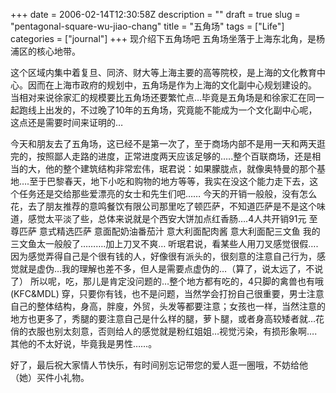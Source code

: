 +++
date = 2006-02-14T12:30:58Z
description = ""
draft = true
slug = "pentagonal-square-wu-jiao-chang"
title = "五角场"
tags = ["Life"]
categories = ["journal"]
+++
现介绍下五角场吧 五角场坐落于上海东北角，是杨浦区的核心地带。

这个区域内集中着复旦、同济、财大等上海主要的高等院校，是上海的文化教育中心。因而在上海市政府的规划中，五角场是作为上海的文化副中心规划建设的。 当相对来说徐家汇的规模要比五角场还要繁忙点…毕竟是五角场是和徐家汇在同一起跑线上出发的，不过晚了10年的五角场，究竟能不能成为一个文化副中心呢，这点还是需要时间来证明的…

今天和朋友去了五角场，这已经不是第一次了，至于商场内部不是用一天和两天逛完的，按照鄙人走路的进度，正常进度两天应该足够的…..整个百联商场，还是相当的大，他的整个建筑结构非常宏伟，珉君说：如果朦胧点，就像奥特曼的那个基地….至于巴黎春天，地下小吃和购物的地方等等，我实在没这个能力走下去，这个任务还是交给那些爱漂亮的女士和先生们吧…… 今天的开销一般般，没有怎么花，去了朋友推荐的意鸣餐饮有限公司那里吃了顿匹萨，不知道匹萨是不是这个味道，感觉太平淡了些，总体来说就是个西安大饼加点红香肠….4人共开销91元 至尊匹萨 意式精选匹萨 意面配奶油番茄汁 意大利面配肉酱 意大利面配三文鱼 我的三文鱼太一般般了……….加上刀叉不爽… 听珉君说，看某些人用刀叉感觉很假….因为感觉弄得自己是个很有钱的人，好像很有派头的，很刻意的注意自己行为，感觉就是虚伪…我的理解也差不多，但人是需要点虚伪的…（算了，说太远了，不说了） 所以呢，吃，那儿是肯定没问题的…整个地方都有吃的，4只脚的禽兽也有哦(KFC&MDL) 穿，只要你有钱，也不是问题，当然学会打扮自己很重要，男士注意自己的整体结构，身高，胖廋，外贸，头发等都要注意；女孩也一样，当然注意的地方也更多了，秀腿的要注意自己是什么样的腿，萝卜腿，或者身高较矮者就…花俏的衣服也别太刻意，否则给人的感觉就是粉红姐姐…视觉污染，有损形象啊….其他的不太好说，毕竟我是男性……。

好了，最后祝大家情人节快乐，有时间别忘记带您的爱人逛一圈哦，不妨给他（她）买件小礼物。